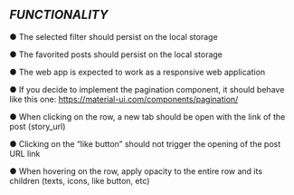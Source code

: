
## _FUNCTIONALITY_

● The selected filter should persist on the local storage

● The favorited posts should persist on the local storage

● The web app is expected to work as a responsive web application

● If you decide to implement the pagination component, it should behave like this one: https://material-ui.com/components/pagination/

● When clicking on the row, a new tab should be open with the link of the post
(story_url)

● Clicking on the “like button” should not trigger the opening of the post URL link

● When hovering on the row, apply opacity to the entire row and its children (texts,
icons, like button, etc)